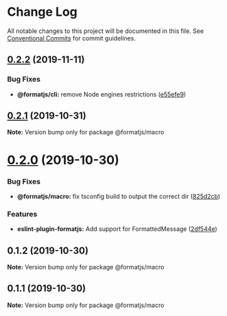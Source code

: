 # Change Log

All notable changes to this project will be documented in this file.
See [Conventional Commits](https://conventionalcommits.org) for commit guidelines.

## [0.2.2](https://github.com/formatjs/formatjs/compare/@formatjs/macro@0.2.1...@formatjs/macro@0.2.2) (2019-11-11)


### Bug Fixes

* **@formatjs/cli:** remove Node engines restrictions ([e55efe9](https://github.com/formatjs/formatjs/commit/e55efe90edc8859b89978b2b8bd99c41c17c291f))





## [0.2.1](https://github.com/formatjs/formatjs/compare/@formatjs/macro@0.2.0...@formatjs/macro@0.2.1) (2019-10-31)

**Note:** Version bump only for package @formatjs/macro





# [0.2.0](https://github.com/formatjs/formatjs/compare/@formatjs/macro@0.1.2...@formatjs/macro@0.2.0) (2019-10-30)


### Bug Fixes

* **@formatjs/macro:** fix tsconfig build to output the correct dir ([825d2cb](https://github.com/formatjs/formatjs/commit/825d2cb035b76276be259fbff08e0bf456203207))


### Features

* **eslint-plugin-formatjs:** Add support for FormattedMessage ([2df544e](https://github.com/formatjs/formatjs/commit/2df544e6b56d314460204f3f6f11003b57eda47e))





## 0.1.2 (2019-10-30)

**Note:** Version bump only for package @formatjs/macro





## 0.1.1 (2019-10-30)

**Note:** Version bump only for package @formatjs/macro
